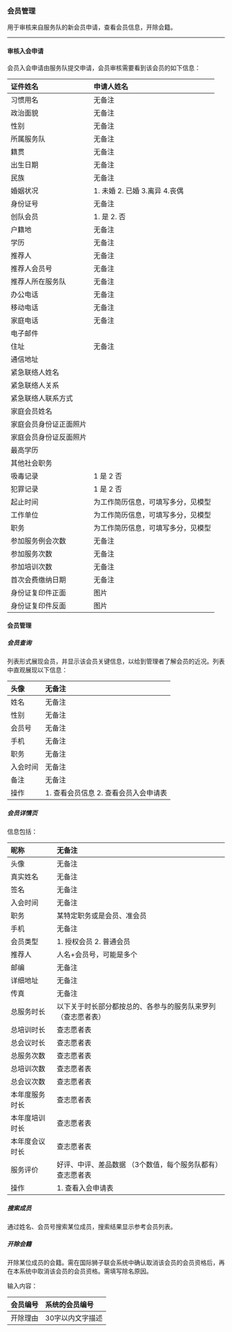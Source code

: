 ### 会员管理

用于审核来自服务队的新会员申请，查看会员信息，开除会籍。

---

#### 审核入会申请

会员入会申请由服务队提交申请，会员审核需要看到该会员的如下信息：

| 证件姓名 | 申请人姓名 |
| :--- | :--- |
| 习惯用名 | 无备注 |
| 政治面貌 | 无备注 |
| 性别 | 无备注 |
| 所属服务队 | 无备注 |
| 籍贯 | 无备注 |
| 出生日期 | 无备注 |
| 民族 | 无备注 |
| 婚姻状况 | 1. 未婚 2. 已婚 3.离异 4.丧偶 |
| 身份证号 | 无备注 |
| 创队会员 | 1. 是 2. 否 |
| 户籍地 | 无备注 |
| 学历 | 无备注 |
| 推荐人 | 无备注 |
| 推荐人会员号 | 无备注 |
| 推荐人所在服务队 | 无备注 |
| 办公电话 | 无备注 |
| 移动电话 | 无备注 |
| 家庭电话 | 无备注 |
| 电子邮件 |  |
| 住址 | 无备注 |
| 通信地址 |  |
| 紧急联络人姓名 |  |
| 紧急联络人关系 |  |
| 紧急联络人联系方式 |  |
| 家庭会员姓名 |  |
| 家庭会员身份证正面照片 |  |
| 家庭会员身份证反面照片 |  |
| 最高学历 |  |
| 其他社会职务 |  |
| 吸毒记录 | 1 是 2 否 |
| 犯罪记录 | 1 是 2 否 |
| 起止时间 | 为工作简历信息，可填写多分，见模型 |
| 工作单位 | 为工作简历信息，可填写多分，见模型 |
| 职务 | 为工作简历信息，可填写多分，见模型 |
| 参加服务例会次数 | 无备注 |
| 参加服务次数 | 无备注 |
| 参加培训次数 | 无备注 |
| 首次会费缴纳日期 | 无备注 |
| 身份证复印件正面 | 图片 |
| 身份证复印件反面 | 图片 |

#### 会员管理

##### 会员查询

列表形式展现会员，并显示该会员关键信息，以给到管理者了解会员的近况。列表中直观展现以下信息：

| 头像 | 无备注 |
| :--- | :--- |
| 姓名 | 无备注 |
| 性别 | 无备注 |
| 会员号 | 无备注 |
| 手机 | 无备注 |
| 职务 | 无备注 |
| 入会时间 | 无备注 |
| 备注 | 无备注 |
| 操作 | 1. 查看会员信息 2. 查看会员入会申请表 |

##### 会员详情页

信息包括：

| 昵称 | 无备注 |
| :--- | :--- |
| 头像 | 无备注 |
| 真实姓名 | 无备注 |
| 签名 | 无备注 |
| 入会时间 | 无备注 |
| 职务 | 某特定职务或是会员、准会员 |
| 手机 | 无备注 |
| 会员类型 | 1. 授权会员 2. 普通会员 |
| 推荐人 | 人名+会员号，可能是多个 |
| 邮编 | 无备注 |
| 详细地址 | 无备注 |
| 传真 | 无备注 |
| 总服务时长 | 以下关于时长部分都按总的、各参与的服务队来罗列（查志愿者表） |
| 总培训时长 | 查志愿者表 |
| 总会议时长 | 查志愿者表 |
| 总服务次数 | 查志愿者表 |
| 总培训次数 | 查志愿者表 |
| 总会议次数 | 查志愿者表 |
| 本年度服务时长 | 查志愿者表 |
| 本年度培训时长 | 查志愿者表 |
| 本年度会议时长 | 查志愿者表 |
| 服务评价 | 好评、中评、差品数据 （3个数值，每个服务队都有）查志愿者表 |
| 操作 | 1. 查看入会申请表 |

##### 搜索成员

通过姓名、会员号搜索某位成员，搜索结果显示参考会员列表。

##### 开除会籍

开除某位成员的会籍。需在国际狮子联会系统中确认取消该会员的会员资格后，再在本系统中取消该会员的会员资格。需填写除名原因。

输入内容：

| 会员编号 | 系统的会员编号 |
| :--- | :--- |
| 开除理由 | 30字以内文字描述 |



